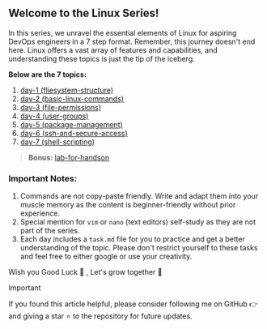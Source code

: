 <!-- TODO: Add Interview Questions Later -->
## Welcome to the Linux Series!

In this series, we unravel the essential elements of Linux for aspiring DevOps engineers in a 7 step format. Remember, this journey doesn't end here. Linux offers a vast array of features and capabilities, and understanding these topics is just the tip of the iceberg.

**Below are the 7 topics:**
1. [day-1 (fliesystem-structure)](./day-1%20(fliesystem-structure)/)
2. [day-2 (basic-linux-commands)](./day-2%20(basic-linux-commands)/)
3. [day-3 (file-permissions)](./day-3%20(file-permissions)/)
4. [day-4 (user-groups)](./day-4%20(user-groups)/)
5. [day-5 (package-management)](./day-5%20(package-management)/)
6. [day-6 (ssh-and-secure-access)](./day-6%20(ssh-and-secure-access)/)
7. [day-7 (shell-scripting)](./day-7%20(shell-scripting)/)

> **Bonus:** [lab-for-handson](./lab-for-handson/)

### Important Notes:
1. Commands are not copy-paste friendly. Write and adapt them into your muscle memory as the content is beginner-friendly without prior experience.
2. Special mention for `vim` or `nano` (text editors) self-study as they are not part of the series.
3. Each day includes a `task.md` file for you to practice and get a better understanding of the topic. Please don't restrict yourself to these tasks and feel free to either google or use your creativity.

Wish you Good Luck :confetti_ball: , Let's grow together :seedling:


> [!IMPORTANT]
> If you found this article helpful, please consider following me on GitHub :point_right: and giving a star :star: to the repository for future updates.
